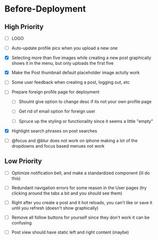 # Before-Deployment

## High Priority

-   [ ] LOGO

-   [ ] Auto-update profile pics when you upload a new one

-   [x] Selecting more than five images while creating a new post graphically shows it in the menu, but only uploads the first five

-   [x] Make the Post thumbnail default placeholder image actully work

-   [ ] Some user feedback when creating a post, logging out, etc

-   [ ] Prepare foreign profile page for deployment

    -   [ ] Shoulnt give option to change desc if its not your own profile page

    -   [ ] Get rid of email option for foreign user

    -   [ ] Spruce up the styling or functionality since it seems a little "empty"

-   [x] Highlight search phrases on post searches

-   [ ] @focus and @blur does not work on iphone making a lot of the dropdowns and focus based menues not work

## Low Priority

-   [ ] Optimize notification bell, and make a standardized component (ill do this)

-   [ ] Redundant navigation errors for some reason in the User pages (try clicking around the tabs a bit and you should see them)

-   [ ] Right after you create a post and it hot reloads, you can't like or save it until you refresh (doesn't show graphically)

-   [ ] Remove all follow buttons for yourself since they don't work it can be confusing

-   [ ] Post view should have static left and right content (maybe) 
